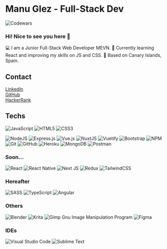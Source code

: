 # Manu Glez - Full-Stack Dev 

![Codewars](https://www.codewars.com/users/ManuYuzu/badges/micro)

### Hi! Nice to see you here 👋

💻 I am a Junior Full-Stack Web Developer MEVN.
📖 Currently learning React and improving my skills on JS and CSS.
📍 Based on Canary Islands, Spain.

## Contact

[LinkedIn](https://www.linkedin.com/in/manuaglez/) <br />
[GitHub](https://github.com/ManuYuzu) <br />
[HackerRank](https://www.hackerrank.com/manuaglez) <br />

## Techs

![JavaScript](https://img.shields.io/badge/javascript-%23323330.svg?style=flat&logo=Javascript&logoColor=%23F7DF1E)
![HTML5](https://img.shields.io/badge/html5-%23E34F26.svg?style=flat&logo=Html5&logoColor=white)
![CSS3](https://img.shields.io/badge/css3-%231572B6.svg?style=flat&logo=Css3&logoColor=white)

![NodeJS](https://img.shields.io/badge/node.js-%2343853D.svg?style=flat&logo=Node.js&logoColor=white&)
![Express.js](https://img.shields.io/badge/express.js-%23404d59.svg?style=flat&logo=Express&logoColor=%2361DAFB)
![Vue.js](https://img.shields.io/badge/vuejs-%2335495e.svg?style=flat&logo=Vuedotjs&logoColor=%234FC08D)
![NuxtJS](https://img.shields.io/badge/Nuxt-41b883?style=flat&logo=nuxt.js&logoColor=white)
![Vuetify](https://img.shields.io/badge/Vuetify-1867C0?style=flat&logo=Vuetify&logoColor=AEDDFF)
![Bootstrap](https://img.shields.io/badge/Bootstrap-563D7C?style=flat&logo=Bootstrap&logoColor=white)
![NPM](https://img.shields.io/badge/NPM-%23000000.svg?style=for-the-badge&logo=npm&logoColor=white)
![Git](https://img.shields.io/badge/git-%23F05033.svg?style=for-the-badge&logo=git&logoColor=white)
![GitHub](https://img.shields.io/badge/github-%23121011.svg?style=for-the-badge&logo=github&logoColor=white)
![Heroku](https://img.shields.io/badge/heroku-%23430098.svg?style=for-the-badge&logo=heroku&logoColor=white)
![MongoDB](https://img.shields.io/badge/MongoDB-%234ea94b.svg?style=for-the-badge&logo=mongodb&logoColor=white)
![Postman](https://img.shields.io/badge/Postman-FF6C37?style=for-the-badge&logo=postman&logoColor=white)

### Soon...

![React](https://img.shields.io/badge/react-%2320232a.svg?style=flat&logo=React&logoColor=%2361DAFB)
![React Native](https://img.shields.io/badge/react_native-%2320232a.svg?style=for-the-badge&logo=react&logoColor=%2361DAFB)
![Next JS](https://img.shields.io/badge/Next-black?style=for-the-badge&logo=next.js&logoColor=white)
![Redux](https://img.shields.io/badge/redux-%23593d88.svg?style=for-the-badge&logo=redux&logoColor=white)
![TailwindCSS](https://img.shields.io/badge/tailwindcss-%2338B2AC.svg?style=for-the-badge&logo=tailwind-css&logoColor=white)

### Hereafter

![SASS](https://img.shields.io/badge/SASS-hotpink.svg?style=for-the-badge&logo=SASS&logoColor=white)
![TypeScript](https://img.shields.io/badge/typescript-%23007ACC.svg?style=for-the-badge&logo=typescript&logoColor=white)
![Angular](https://img.shields.io/badge/angular-%23DD0031.svg?style=for-the-badge&logo=angular&logoColor=white)

### Others

![Blender](https://img.shields.io/badge/blender-%23F5792A.svg?style=for-the-badge&logo=blender&logoColor=white)
![Krita](https://img.shields.io/badge/Krita-203759?style=for-the-badge&logo=krita&logoColor=EEF37B)
![Gimp Gnu Image Manipulation Program](https://img.shields.io/badge/Gimp-657D8B?style=for-the-badge&logo=gimp&logoColor=FFFFFF)
![Figma](https://img.shields.io/badge/figma-%23F24E1E.svg?style=for-the-badge&logo=figma&logoColor=white)

### IDEs

![Visual Studio Code](https://img.shields.io/badge/Visual%20Studio%20Code-0078d7.svg?style=for-the-badge&logo=visual-studio-code&logoColor=white)
![Sublime Text](https://img.shields.io/badge/sublime_text-%23575757.svg?style=for-the-badge&logo=sublime-text&logoColor=important)


